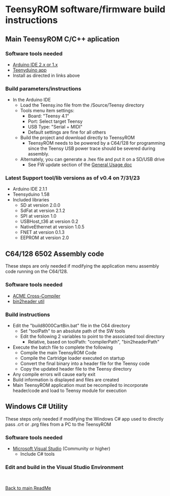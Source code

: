 
# TeensyROM software/firmware build instructions

## Main TeensyROM C/C++ aplication
### Software tools needed
  * [Arduino IDE 2.x or 1.x](https://www.arduino.cc/en/software)
  * [Teenyduino app](https://www.pjrc.com/teensy/td_download.html)
  * Install as directed in links above

### Build parameters/instructions
  *  In the Arduino IDE
     * Load the Teensy.ino file from the /Source/Teensy directory
     * Tools menu item settings:
       * Board: "Teensy 4.1"
       * Port: Select target Teensy
       * USB Type: "Serial + MIDI"
       * Default settings are fine for all others
     * Build the project and download directly to TeensyROM
       * TeensyROM needs to be powered by a C64/128 for programming since the Teensy USB power trace should be severed during assembly.
     * Alternately, you can generate a .hex file and put it on a SD/USB drive
       * See FW update section of the [General Usage doc](/docs/General_Usage.md)

### Latest Support tool/lib versions as of v0.4 on 7/31/23
   * Arduino IDE 2.1.1
   * Teensyduino 1.58
   * Included libraries
     * SD at version 2.0.0            
     * SdFat at version 2.1.2         
     * SPI at version 1.0             
     * USBHost_t36 at version 0.2     
     * NativeEthernet at version 1.0.5
     * FNET at version 0.1.3          
     * EEPROM at version 2.0       

## C64/128 6502 Assembly code
These steps are only needed if modifying the application menu assembly code running on the C64/128.
### Software tools needed
  * [ACME Cross-Compiler](https://sourceforge.net/projects/acme-crossass/)
  * [bin2header util](https://github.com/AntumDeluge/bin2header)

### Build instructions
  * Edit the "build8000CartBin.bat" file in the C64 directory
    * Set "toolPath" to an absolute path of the SW tools
    * Edit the following 2 variables to point to the associated tool directory
      * Relative, based on toolPath: "compilerPath", "bin2headerPath"
  * Execute the batch file to complete the following
    * Compile the main TeensyROM Code
    * Compile the Cartridge loader executed on startup
    * Convert the final binary into a header file for the Teensy code
    * Copy the updated header file to the Teensy directory
  * Any compile errors will cause early exit
  * Build information is displayed and files are created
  * Main TeensyROM application must be recompiled to incorporate header/code and load to Teensy module for execution
   
## Windows C# Utility
These steps only needed if modifying the Windows C# app used to directly pass .crt or .prg files from a PC to the TeensyROM
### Software tools needed
  * [Microsoft Visual Studio](https://visualstudio.microsoft.com/downloads/) (Community or higher)
    * Include C# tools

### Edit and build in the Visual Studio Environment

<br>

[Back to main ReadMe](/README.md)
